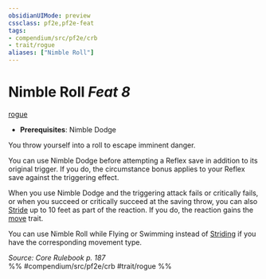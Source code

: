 ```yaml
---
obsidianUIMode: preview
cssclass: pf2e,pf2e-feat
tags:
- compendium/src/pf2e/crb
- trait/rogue
aliases: ["Nimble Roll"]
---
```

# Nimble Roll  *Feat 8*  
[rogue](/rules/traits/rogue.md)  

- **Prerequisites**: Nimble Dodge

You throw yourself into a roll to escape imminent danger.

You can use Nimble Dodge before attempting a Reflex save in addition to its original trigger. If you do, the circumstance bonus applies to your Reflex save against the triggering effect.

When you use Nimble Dodge and the triggering attack fails or critically fails, or when you succeed or critically succeed at the saving throw, you can also [Stride](/rules/actions/stride.md) up to 10 feet as part of the reaction. If you do, the reaction gains the [move](/rules/traits/move.md) trait.

You can use Nimble Roll while Flying or Swimming instead of [Striding](/rules/actions/stride.md) if you have the corresponding movement type.

*Source: Core Rulebook p. 187*  
%% #compendium/src/pf2e/crb #trait/rogue %%